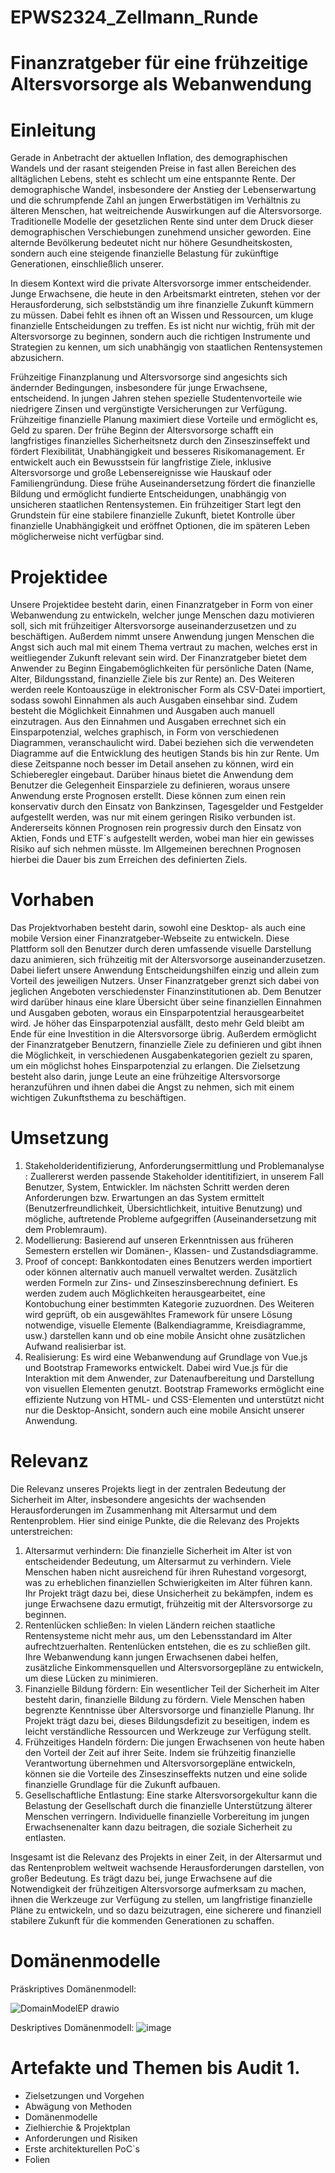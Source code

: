 # EPWS2324_Zellmann_Runde

# Finanzratgeber für eine frühzeitige Altersvorsorge als Webanwendung

# Einleitung

Gerade in Anbetracht der aktuellen Inflation, des demographischen Wandels und der rasant steigenden Preise in fast allen Bereichen des alltäglichen Lebens, steht es schlecht um eine entspannte Rente. Der demographische Wandel, insbesondere der Anstieg der Lebenserwartung und die schrumpfende Zahl an jungen Erwerbstätigen im Verhältnis zu älteren Menschen, hat weitreichende Auswirkungen auf die Altersvorsorge. Traditionelle Modelle der gesetzlichen Rente sind unter dem Druck dieser demographischen Verschiebungen zunehmend unsicher geworden. Eine alternde Bevölkerung bedeutet nicht nur höhere Gesundheitskosten, sondern auch eine steigende finanzielle Belastung für zukünftige Generationen, einschließlich unserer.

In diesem Kontext wird die private Altersvorsorge immer entscheidender. Junge Erwachsene, die heute in den Arbeitsmarkt eintreten, stehen vor der Herausforderung, sich selbstständig um ihre finanzielle Zukunft kümmern zu müssen. Dabei fehlt es ihnen oft an Wissen und Ressourcen, um kluge finanzielle Entscheidungen zu treffen. Es ist nicht nur wichtig, früh mit der Altersvorsorge zu beginnen, sondern auch die richtigen Instrumente und Strategien zu kennen, um sich unabhängig von staatlichen Rentensystemen abzusichern.

Frühzeitige Finanzplanung und Altersvorsorge sind angesichts sich ändernder Bedingungen, insbesondere für junge Erwachsene, entscheidend. In jungen Jahren stehen spezielle Studentenvorteile wie niedrigere Zinsen und vergünstigte Versicherungen zur Verfügung. Frühzeitige finanzielle Planung maximiert diese Vorteile und ermöglicht es, Geld zu sparen. Der frühe Beginn der Altersvorsorge schafft ein langfristiges finanzielles Sicherheitsnetz durch den Zinseszinseffekt und fördert Flexibilität, Unabhängigkeit und besseres Risikomanagement. Er entwickelt auch ein Bewusstsein für langfristige Ziele, inklusive Altersvorsorge und große Lebensereignisse wie Hauskauf oder Familiengründung. Diese frühe Auseinandersetzung fördert die finanzielle Bildung und ermöglicht fundierte Entscheidungen, unabhängig von unsicheren staatlichen Rentensystemen. Ein frühzeitiger Start legt den Grundstein für eine stabilere finanzielle Zukunft, bietet Kontrolle über finanzielle Unabhängigkeit und eröffnet Optionen, die im späteren Leben möglicherweise nicht verfügbar sind.


# Projektidee

Unsere Projektidee besteht darin, einen Finanzratgeber in Form von einer Webanwendung zu entwickeln, welcher junge Menschen dazu motivieren soll, sich mit frühzeitiger Altersvorsorge auseinanderzusetzen und zu beschäftigen. Außerdem nimmt unsere Anwendung jungen Menschen die Angst sich auch mal mit einem Thema vertraut zu machen, welches erst in weitliegender Zukunft relevant sein wird. Der Finanzratgeber bietet dem Anwender zu Beginn Eingabemöglichkeiten für persönliche Daten (Name, Alter, Bildungsstand, finanzielle Ziele bis zur Rente) an. Des Weiteren werden reele Kontoauszüge in elektronischer Form als CSV-Datei importiert, sodass sowohl Einnahmen als auch Ausgaben einsehbar sind. Zudem besteht die Möglichkeit Einnahmen und Ausgaben auch manuell einzutragen. Aus den Einnahmen und Ausgaben errechnet sich ein Einsparpotenzial, welches graphisch, in Form von verschiedenen Diagrammen, veranschaulicht wird. Dabei beziehen sich die verwendeten Diagramme auf die Entwicklung des heutigen Stands bis hin zur Rente. Um diese Zeitspanne noch besser im Detail ansehen zu können, wird ein Schieberegler eingebaut. Darüber hinaus bietet die Anwendung dem Benutzer die Gelegenheit Einsparziele zu definieren, woraus unsere Anwendung erste Prognosen erstellt. Diese können zum einen rein konservativ durch den Einsatz von Bankzinsen, Tagesgelder und Festgelder aufgestellt werden, was nur mit einem geringen Risiko verbunden ist. Andererseits können Prognosen rein progressiv durch den Einsatz von Aktien, Fonds und ETF`s aufgestellt werden, wobei man hier ein gewisses Risiko auf sich nehmen müsste. Im Allgemeinen berechnen Prognosen hierbei die Dauer bis zum Erreichen des definierten Ziels. 

# Vorhaben 

Das Projektvorhaben besteht darin, sowohl eine Desktop- als auch eine mobile Version einer Finanzratgeber-Webseite zu entwickeln. Diese Plattform soll den Benutzer durch deren umfassende visuelle Darstellung dazu animieren, sich frühzeitig mit der Altersvorsorge auseinanderzusetzen. Dabei liefert unsere Anwendung Entscheidungshilfen einzig und allein zum Vorteil des jeweiligen Nutzers. Unser Finanzratgeber grenzt sich dabei von jeglichen Angeboten verschiedenster Finanzinstitutionen ab. Dem Benutzer wird darüber hinaus eine klare Übersicht über seine finanziellen Einnahmen und Ausgaben geboten, woraus ein Einsparpotentzial herausgearbeitet wird. Je höher das Einsparpotenzial ausfällt, desto mehr Geld bleibt am Ende für eine Investition in die Altersvorsorge übrig. Außerdem ermöglicht der Finanzratgeber Benutzern, finanzielle Ziele zu definieren und gibt ihnen die Möglichkeit, in verschiedenen Ausgabenkategorien gezielt zu sparen, um ein möglichst hohes Einsparpotenzial zu erlangen. Die Zielsetzung besteht also darin, junge Leute an eine frühzeitige Altersvorsorge heranzuführen und ihnen dabei die Angst zu nehmen, sich mit einem wichtigen Zukunftsthema zu beschäftigen.

# Umsetzung

1. Stakeholderidentifizierung, Anforderungsermittlung und Problemanalyse : Zuallererst werden passende Stakeholder identitifiziert, in unserem Fall Benutzer, System, Entwickler. Im nächsten Schritt werden deren Anforderungen bzw. Erwartungen an das System ermittelt (Benutzerfreundlichkeit, Übersichtlichkeit, intuitive Benutzung)  und mögliche, auftretende Probleme aufgegriffen (Auseinandersetzung mit dem Problemraum).
2. Modellierung: Basierend auf unseren Erkenntnissen aus früheren Semestern erstellen wir Domänen-, Klassen- und Zustandsdiagramme.
3. Proof of concept: Bankkontodaten eines Benutzers werden importiert oder können alternativ auch manuell verwaltet werden. Zusätzlich werden Formeln zur Zins- und Zinseszinsberechnung definiert. Es werden  zudem auch Möglichkeiten herausgearbeitet, eine Kontobuchung einer bestimmten Kategorie zuzuordnen. Des Weiteren wird geprüft, ob ein ausgewähltes Framework für unsere Lösung notwendige, visuelle Elemente (Balkendiagramme, Kreisdiagramme, usw.) darstellen kann und ob eine mobile Ansicht ohne zusätzlichen Aufwand realisierbar ist.
4. Realisierung: Es wird eine Webanwendung auf Grundlage von Vue.js und Bootstrap Frameworks entwickelt. Dabei wird Vue.js für die Interaktion mit dem Anwender, zur Datenaufbereitung und Darstellung von visuellen Elementen genutzt. Bootstrap Frameworks ermöglicht eine effiziente Nutzung von HTML- und CSS-Elementen und unterstützt nicht nur die Desktop-Ansicht, sondern auch eine mobile Ansicht unserer Anwendung.

# Relevanz

Die Relevanz unseres Projekts liegt in der zentralen Bedeutung der Sicherheit im Alter, insbesondere angesichts der wachsenden Herausforderungen im Zusammenhang mit Altersarmut und dem Rentenproblem. Hier sind einige Punkte, die die Relevanz des Projekts unterstreichen:
1. Altersarmut verhindern: Die finanzielle Sicherheit im Alter ist von entscheidender Bedeutung, um Altersarmut zu verhindern. Viele Menschen haben nicht ausreichend für ihren Ruhestand vorgesorgt, was zu erheblichen finanziellen Schwierigkeiten im Alter führen kann. Ihr Projekt trägt dazu bei, diese Unsicherheit zu bekämpfen, indem es junge Erwachsene dazu ermutigt, frühzeitig mit der Altersvorsorge zu beginnen.
2. Rentenlücken schließen: In vielen Ländern reichen staatliche Rentensysteme nicht mehr aus, um den Lebensstandard im Alter aufrechtzuerhalten. Rentenlücken entstehen, die es zu schließen gilt. Ihre Webanwendung kann jungen Erwachsenen dabei helfen, zusätzliche Einkommensquellen und Altersvorsorgepläne zu entwickeln, um diese Lücken zu minimieren.
3. Finanzielle Bildung fördern: Ein wesentlicher Teil der Sicherheit im Alter besteht darin, finanzielle Bildung zu fördern. Viele Menschen haben begrenzte Kenntnisse über Altersvorsorge und finanzielle Planung. Ihr Projekt trägt dazu bei, dieses Bildungsdefizit zu beseitigen, indem es leicht verständliche Ressourcen und Werkzeuge zur Verfügung stellt.
4. Frühzeitiges Handeln fördern: Die jungen Erwachsenen von heute haben den Vorteil der Zeit auf ihrer Seite. Indem sie frühzeitig finanzielle Verantwortung übernehmen und Altersvorsorgepläne entwickeln, können sie die Vorteile des Zinseszinseffekts nutzen und eine solide finanzielle Grundlage für die Zukunft aufbauen.
5. Gesellschaftliche Entlastung: Eine starke Altersvorsorgekultur kann die Belastung der Gesellschaft durch die finanzielle Unterstützung älterer Menschen verringern. Individuelle finanzielle Vorbereitung im jungen Erwachsenenalter kann dazu beitragen, die soziale Sicherheit zu entlasten.
   
Insgesamt ist die Relevanz des Projekts in einer Zeit, in der Altersarmut und das Rentenproblem weltweit wachsende Herausforderungen darstellen, von großer Bedeutung. Es trägt dazu bei, junge Erwachsene auf die Notwendigkeit der frühzeitigen Altersvorsorge aufmerksam zu machen, ihnen die Werkzeuge zur Verfügung zu stellen, um langfristige finanzielle Pläne zu entwickeln, und so dazu beizutragen, eine sicherere und finanziell stabilere Zukunft für die kommenden Generationen zu schaffen.

# Domänenmodelle

Präskriptives Domänenmodell:

![DomainModelEP drawio](https://github.com/HendrikRunde/EPWS2324_Zellmann_Runde/assets/92305681/9c3d3579-6aad-4ffb-9dcd-1e6c4c657919)

Deskriptives Domänenmodell:
![image](https://github.com/HendrikRunde/EPWS2324_Zellmann_Runde/assets/92305681/1ce411e4-b62e-4ca8-be5d-89cf4defb8c5)


# Artefakte und Themen bis Audit 1.

- Zielsetzungen und Vorgehen
- Abwägung von Methoden
- Domänenmodelle
- Zielhierchie & Projektplan
- Anforderungen und Risiken
- Erste architekturellen PoC`s
- Folien
